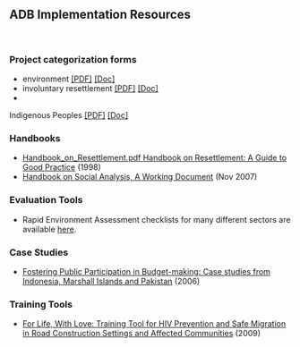 ## ADB Implementation Resources

<p>&nbsp;</p>

### Project categorization forms

* environment [[PDF]](http://www.adb.org/Documents/Guidelines/Environmental_Assessment/Environmental-Categorization-Form.pdf) [[Doc]](http://www.adb.org/Documents/Guidelines/Environmental_Assessment/Environmental-Categorization-Form.doc)
* involuntary resettlement [[PDF]](http://www.adb.org/Documents/Guidelines/Resettlement/IR-Categorization-Form.pdf) [[Doc]](http://www.adb.org/Documents/Guidelines/Resettlement/IR-Categorization-Form.doc)
* 
Indigenous Peoples [[PDF]](http://www.adb.org/Documents/Guidelines/IndigenousPeoples/IP-Categorization-Form-Jun2010.pdf) [[Doc]](http://www.adb.org/Documents/Guidelines/IndigenousPeoples/IP-Categorization-Form-Jun2010.doc)

### Handbooks

* [Handbook_on_Resettlement.pdf Handbook on Resettlement: A Guide to Good Practice](http://www.adb.org/Documents/Handbooks/Resettlement/) (1998)
* [Handbook on Social Analysis, A Working Document](http://www.adb.org/Documents/Handbooks/Social-Analysis/social-analysis-handbook.pdf) (Nov 2007)

<!--
* [Public_Consultation_Information_Disclosure.pdf Implementation Notes on Public Consultation and Disclosure](http://www.adb.org/documents/guidelines/environmental_assessment/)
-->

### Evaluation Tools

* Rapid Environment Assessment checklists for many different sectors are available [here](http://www.adb.org/documents/Guidelines/Environmental_Assessment/eaguidelines002.asp).


### Case Studies

* [Fostering Public Participation in Budget-making: Case studies from Indonesia, Marshall Islands and Pakistan](http://www.adb.org/Documents/Books/Fostering-Public-Participation/fostering-public-participation.pdf) (2006)

### Training Tools

* [For Life, With Love: Training Tool for HIV Prevention and Safe Migration in Road Construction Settings and Affected Communities](http://www.adb.org/documents/books/for-life-with-love/for-life-with-love.pdf) (2009)


